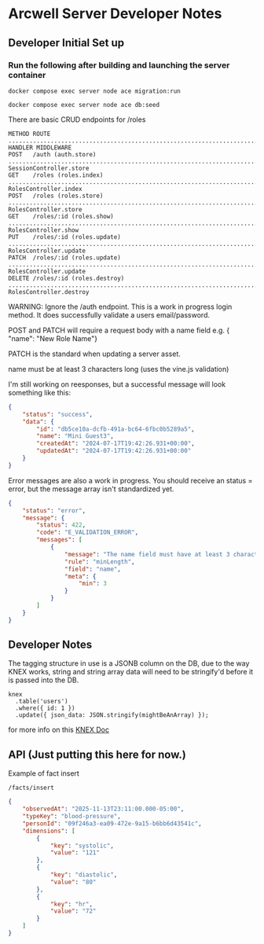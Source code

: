 # Arcwell Server Developer Notes

## Developer  Initial Set up

### Run the following after building and launching the server container

```shell
docker compose exec server node ace migration:run

docker compose exec server node ace db:seed
```

There are basic CRUD endpoints for /roles

```shell
METHOD ROUTE ............................................................................................................ HANDLER MIDDLEWARE
POST   /auth (auth.store) ............................................................................... SessionController.store
GET    /roles (roles.index) ............................................................................... RolesController.index
POST   /roles (roles.store) ............................................................................... RolesController.store
GET    /roles/:id (roles.show) ............................................................................. RolesController.show
PUT    /roles/:id (roles.update) ......................................................................... RolesController.update
PATCH  /roles/:id (roles.update) ......................................................................... RolesController.update
DELETE /roles/:id (roles.destroy) ....................................................................... RolesController.destroy
```

WARNING: Ignore the /auth endpoint. This is a work in progress login method.  It does successfully validate a users email/password.

POST and PATCH will require a request body with a name field e.g. { "name": "New Role Name"}

PATCH is the standard when updating a server asset.

name must be at least 3 characters long (uses the vine.js validation)

I'm still working on reesponses, but a successful message will look something like this:

````json
{
    "status": "success",
    "data": {
        "id": "db5ce10a-dcfb-491a-bc64-6fbc0b5289a5",
        "name": "Mini Guest3",
        "createdAt": "2024-07-17T19:42:26.931+00:00",
        "updatedAt": "2024-07-17T19:42:26.931+00:00"
    }
}
````

Error messages are also a work in progress.  You should receive an status = error, but the message array isn't standardized yet.

```json
{
    "status": "error",
    "message": {
        "status": 422,
        "code": "E_VALIDATION_ERROR",
        "messages": [
            {
                "message": "The name field must have at least 3 characters",
                "rule": "minLength",
                "field": "name",
                "meta": {
                    "min": 3
                }
            }
        ]
    }
}
```

## Developer Notes

The tagging structure in use is a JSONB column on the DB, due to the way KNEX works, string and string array data will need to be stringify'd before it is passed into the DB.

```
knex
  .table('users')
  .where({ id: 1 })
  .update({ json_data: JSON.stringify(mightBeAnArray) });
```

for more info on this [KNEX Doc](https://knexjs.org/guide/schema-builder.html#jsonb)


## API (Just putting this here for now.)

Example of fact insert

`/facts/insert`

```json
{
    "observedAt": "2025-11-13T23:11:00.000-05:00",
    "typeKey": "blood-pressure",
    "personId": "09f246a3-ea09-472e-9a15-b6bb6d43541c",
    "dimensions": [
        {
            "key": "systolic",
            "value": "121"
        },
        {
            "key": "diastolic",
            "value": "80"
        },
        {
            "key": "hr",
            "value": "72"
        }
    ]
}
```
